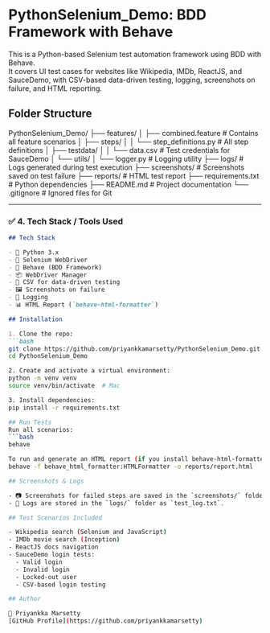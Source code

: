 # PythonSelenium_Demo: BDD Framework with Behave
This is a Python-based Selenium test automation framework using BDD with Behave.  
It covers UI test cases for websites like Wikipedia, IMDb, ReactJS, and SauceDemo, with CSV-based data-driven testing, logging, screenshots on failure, and HTML reporting.
## Folder Structure

PythonSelenium_Demo/
├── features/
│ ├── combined.feature # Contains all feature scenarios
│ ├── steps/
│ │ └── step_definitions.py # All step definitions
│ ├── testdata/
│ │ └── data.csv # Test credentials for SauceDemo
│ └── utils/
│ └── logger.py # Logging utility
├── logs/ # Logs generated during test execution
├── screenshots/ # Screenshots saved on test failure
├── reports/ # HTML test report
├── requirements.txt # Python dependencies
├── README.md # Project documentation
└── .gitignore # Ignored files for Git

---

### ✅ 4. **Tech Stack / Tools Used**
```markdown
## Tech Stack

- 🐍 Python 3.x
- 🧪 Selenium WebDriver
- 🧾 Behave (BDD Framework)
- 📦 WebDriver Manager
- 🧰 CSV for data-driven testing
- 🖼️ Screenshots on failure
- 📄 Logging
- 📊 HTML Report (`behave-html-formatter`)

## Installation

1. Clone the repo:
```bash
git clone https://github.com/priyankkamarsetty/PythonSelenium_Demo.git
cd PythonSelenium_Demo

2. Create and activate a virtual environment:
python -m venv venv
source venv/bin/activate  # Mac

3. Install dependencies:
pip install -r requirements.txt

## Run Tests
Run all scenarios:
```bash
behave

To run and generate an HTML report (if you install behave-html-formatter):
behave -f behave_html_formatter:HTMLFormatter -o reports/report.html

## Screenshots & Logs

- 📷 Screenshots for failed steps are saved in the `screenshots/` folder.
- 📘 Logs are stored in the `logs/` folder as `test_log.txt`.

## Test Scenarios Included

- Wikipedia search (Selenium and JavaScript)
- IMDb movie search (Inception)
- ReactJS docs navigation
- SauceDemo login tests:
  - Valid login
  - Invalid login
  - Locked-out user
  - CSV-based login testing

## Author

👤 Priyankka Marsetty  
[GitHub Profile](https://github.com/priyankkamarsetty)



